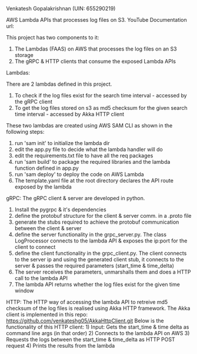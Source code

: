 Venkatesh Gopalakrishnan (UIN: 655290219)

AWS Lambda APIs that processes log files on S3.
YouTube Documentation url: 

This project has two components to it:
  1) The Lambdas (FAAS) on AWS that processes the log files on an S3 storage
  2) The gRPC & HTTP clients that consume the exposed Lambda APIs
  
 Lambdas:
 
 There are 2 lambdas defined in this project.
  1) To check if the log files exist for the search time interval - accessed by the gRPC client
  2) To get the log files stored on s3 as md5 checksum for the given search time interval - accessed by Akka HTTP client
  
 These two lambdas are created using AWS SAM CLI as shown in the following steps:
  1) run 'sam init' to initialize the lambda dir
  2) edit the app.py file to decide what the lambda handler will do
  3) edit the requirements.txt file to have all the req packages
  4) run 'sam build' to package the required libraries and the lambda function defined in app.py
  5) run 'sam deploy' to deploy the code on AWS Lambda
  6) The template.yaml file at the root directory declares the API route exposed by the lambda
  
 gRPC:
  The gRPC client & server are developed in python.
  1) Install the pygrpc & it's dependencies
  2) define the protobuf structure for the client & server comm. in a .proto file
  3) generate the stubs required to achieve the protobuf communication between the client & server
  4) define the server functionality in the grpc_server.py. The class LogProcessor connects to the lambda API & exposes the ip:port for the client to connect
  5) define the client functionality in the grpc_client.py. The client connects to the server ip and using the generated client stub, it connects to the server & passes the required parameters (start_time & time_delta)
  6) The server receives the parameters, unmarshalls them and does a HTTP call to the lambda API
  7) The lambda API returns whether the log files exist for the given time window
  
 HTTP:
  The HTTP way of accessing the lambda API to retreive md5 checksum of the log files is realised using Akka HTTP framework.
  The Akka client is implemented in this repo: https://github.com/venkateshg05/AkkaHttpClient.git
  Below is the functionality of this HTTP client:
    1) Input: Gets the start_time & time delta as command line args (in that order)
    2) Connects to the lambda API on AWS
    3) Requests the logs between the start_time & time_delta as HTTP POST request
    4) Prints the results from the lambda
